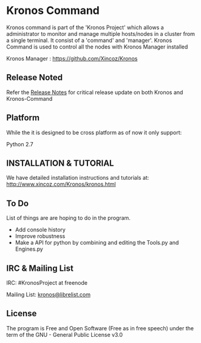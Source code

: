 Kronos Command
================

Kronos command is part of the 'Kronos Project' which allows a administrator to monitor and manage multiple hosts/nodes in a cluster from a single terminal. It consist of a 'command' and 'manager'. Kronos Command is used to control all the nodes with Kronos Manager installed


Kronos Manager : <https://github.com/Xincoz/Kronos>

Release Noted
-------------
Refer the [Release Notes](Release.md) for critical release update on both Kronos and Kronos-Command


Platform
------------
While the it is designed to be cross platform as of now it only support:

Python 2.7

INSTALLATION & TUTORIAL
------------------------
We have detailed installation instructions and tutorials at:
<http://www.xincoz.com/Kronos/kronos.html>


To Do
-------
List of things are are hoping to do in the program.

* Add console history 
* Improve robustness
* Make a API for python by combining and editing the Tools.py and Engines.py

IRC & Mailing List
------------------
IRC: #KronosProject at freenode

Mailing List: kronos@librelist.com 


License
---------------
The program is Free and Open Software (Free as in free speech) under the term of the GNU - General Public License v3.0


